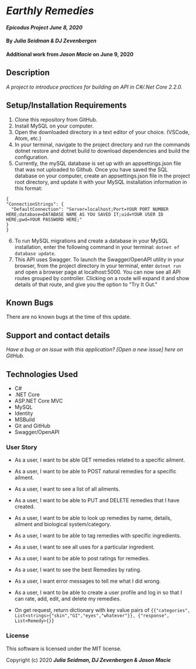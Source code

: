 
# _Earthly Remedies_
#### _Epicodus Project June 8, 2020_

#### By _**Julia Seidman & DJ Zevenbergen**_
#### Additional work from _**Jason Macie**_ on June 9, 2020


## Description

_A project to introduce practices for building an API in C#/.Net Core 2.2.0._

## Setup/Installation Requirements

1. Clone this repository from GitHub.
2. Install MySQL on your computer.
3. Open the downloaded directory in a text editor of your choice. (VSCode, Atom, etc.)
4. In your terminal, navigate to the project directory and run the commands dotnet restore and dotnet build to download dependencies and build the configuration.
5. Currently, the mySQL database is set up with an appsettings.json file that was not uploaded to Github.  Once you have saved the SQL database on your computer, create an appsettings.json file in the project root directory, and update it with your MySQL installation information in this format:
  ```
  {
  "ConnectionStrings": {
    "DefaultConnection": "Server=localhost;Port=YOUR PORT NUMBER HERE;database=DATABASE NAME AS YOU SAVED IT;uid=YOUR USER ID HERE;pwd=YOUR PASSWORD HERE;"
  }
}
```
6. To run MySQL migrations and create a database in your MySQL installation, enter the following command in your terminal: ```dotnet ef database update```.
7. This API uses Swagger. To launch the Swagger/OpenAPI utility in your browser, from the project directory in your terminal, enter ```dotnet run``` and open a browser page at localhost:5000.  You can now see all API routes grouped by controller.  Clicking on a route will expand it and show details of that route, and give you the option to "Try It Out."


## Known Bugs

There are no known bugs at the time of this update.

## Support and contact details

_Have a bug or an issue with this application? [Open a new issue] here on GitHub._

## Technologies Used

* C#
* .NET Core
* ASP.NET Core MVC
* MySQL
* Identity
* MSBuild
* Git and GitHub
* Swagger/OpenAPI

### User Story

* As a user, I want to be able GET remedies related to a specific ailment.
* As a user, I want to be able to POST natural remedies for a specific ailment.
* As a user, I want to see a list of all ailments.
* As a user, I want to be able to PUT and DELETE remedies that I have created.
* As a user, I want to be able to look up remedies by name, details, ailment and biological system/category.
* As a user, I want to be able to tag remedies with specific ingredients.
* As a user, I want to see all uses for a particular ingredient.
* As a user, I want to be able to post ratings for remedies.
* As a user, I want to see the best Remedies by rating.
* As a user, I want error messages to tell me what I did wrong.
* As a user, I want to be able to create a user profile and log in so that I can rate, add, edit, and delete my remedies.

* On get request, return dictionary with key value pairs of ```{{"categories", List<strings>{"skin","GI","eyes","whatever"}}, {"response", List<Remedy>{}}```



### License
This software is licensed under the MIT license.

Copyright (c) 2020 **_Julia Seidman, DJ Zevenbergen & Jason Macie_**